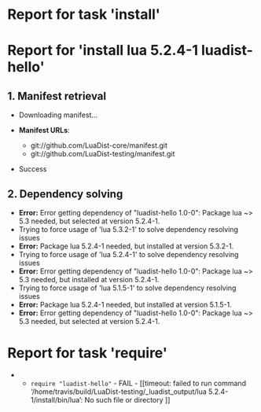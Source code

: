 # Report for task 'install'

# Report for 'install lua 5.2.4-1 luadist-hello'


## 1. Manifest retrieval

- Downloading manifest...

- **Manifest URLs**:
    - git://github.com/LuaDist-core/manifest.git
    - git://github.com/LuaDist-testing/manifest.git
- Success

## 2. Dependency solving

- **Error:** Error getting dependency of "luadist-hello 1.0-0": Package lua ~> 5.3 needed, but selected at version 5.2.4-1.
- Trying to force usage of 'lua 5.3.2-1' to solve dependency resolving issues
- **Error:** Package lua 5.2.4-1 needed, but installed at version 5.3.2-1.
- Trying to force usage of 'lua 5.2.4-1' to solve dependency resolving issues
- **Error:** Error getting dependency of "luadist-hello 1.0-0": Package lua ~> 5.3 needed, but installed at version 5.2.4-1.
- Trying to force usage of 'lua 5.1.5-1' to solve dependency resolving issues
- **Error:** Package lua 5.2.4-1 needed, but installed at version 5.1.5-1.
- **Error:** Error getting dependency of "luadist-hello 1.0-0": Package lua ~> 5.3 needed, but selected at version 5.2.4-1.

# Report for task 'require'

 -  - `require "luadist-hello"` - FAIL - [[timeout: failed to run command ‘/home/travis/build/LuaDist-testing/_luadist_output/lua 5.2.4-1/install/bin/lua’: No such file or directory
]]

